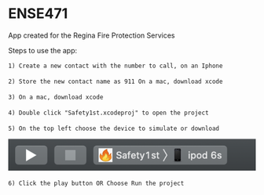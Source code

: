 # ENSE471
App created for the Regina Fire Protection Services

Steps to use the app:

	1) Create a new contact with the number to call, on an Iphone
  
	2) Store the new contact name as 911 On a mac, download xcode
  
 	3) On a mac, download xcode
  
	4) Double click "Safety1st.xcodeproj" to open the project
  
	5) On the top left choose the device to simulate or download
![](screenShot.png)
	
	6) Click the play button OR Choose Run the project
